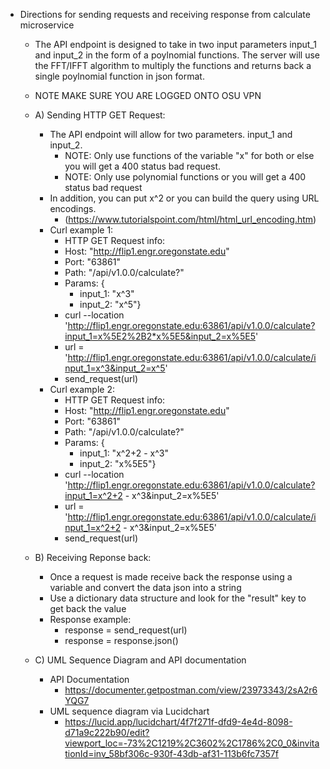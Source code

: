 - Directions for sending requests and receiving response from calculate microservice
    - The API endpoint is designed to take in two input parameters input_1 and input_2 in the form of a poylnomial functions. The server will use the FFT/IFFT algorithm to multiply the functions and returns back a single poylnomial function in json format.
     - NOTE MAKE SURE YOU ARE LOGGED ONTO OSU VPN
       
    - A) Sending HTTP GET Request:
         - The API endpoint will allow for two parameters. input_1 and input_2.
            - NOTE: Only use functions of the variable "x" for both or else you will get a 400 status bad request.
            - NOTE: Only use polynomial functions or you will get a 400 status bad request
        - In addition, you can put x^2 or you can build the query using URL encodings.
            - (https://www.tutorialspoint.com/html/html_url_encoding.htm)
        - Curl example 1:
            - HTTP GET Request info:
            - Host: "http://flip1.engr.oregonstate.edu"
            - Port: "63861"
            - Path: "/api/v1.0.0/calculate?"
            - Params: {
                - input_1: "x^3"
                - input_2: "x^5"}
            - curl --location 'http://flip1.engr.oregonstate.edu:63861/api/v1.0.0/calculate?input_1=x%5E2%2B2*x%5E5&input_2=x%5E5'
            - url = 'http://flip1.engr.oregonstate.edu:63861/api/v1.0.0/calculate/input_1=x^3&input_2=x^5'
            - send_request(url)
        - Curl example 2:
            - HTTP GET Request info:
            - Host: "http://flip1.engr.oregonstate.edu"
            - Port: "63861"
            - Path: "/api/v1.0.0/calculate?"
            - Params: {
                - input_1: "x^2+2 - x^3"
                - input_2: "x%5E5"} 
            - curl --location 'http://flip1.engr.oregonstate.edu:63861/api/v1.0.0/calculate?input_1=x^2+2 - x^3&input_2=x%5E5'
            - url = 'http://flip1.engr.oregonstate.edu:63861/api/v1.0.0/calculate/input_1=x^2+2 - x^3&input_2=x%5E5'
            - send_request(url)
  
    - B) Receiving Reponse back:
        - Once a request is made receive back the response using a variable and convert the data json into a string
        - Use a dictionary data structure and look for the "result" key to get back the value
        - Response example:
            - response = send_request(url)
            - response = response.json()
  
    - C) UML Sequence Diagram and API documentation
        - API Documentation
            - https://documenter.getpostman.com/view/23973343/2sA2r6YQG7
        - UML sequence diagram via Lucidchart 
            - https://lucid.app/lucidchart/4f7f271f-dfd9-4e4d-8098-d71a9c222b90/edit?viewport_loc=-73%2C1219%2C3602%2C1786%2C0_0&invitationId=inv_58bf306c-930f-43db-af31-113b6fc7357f
